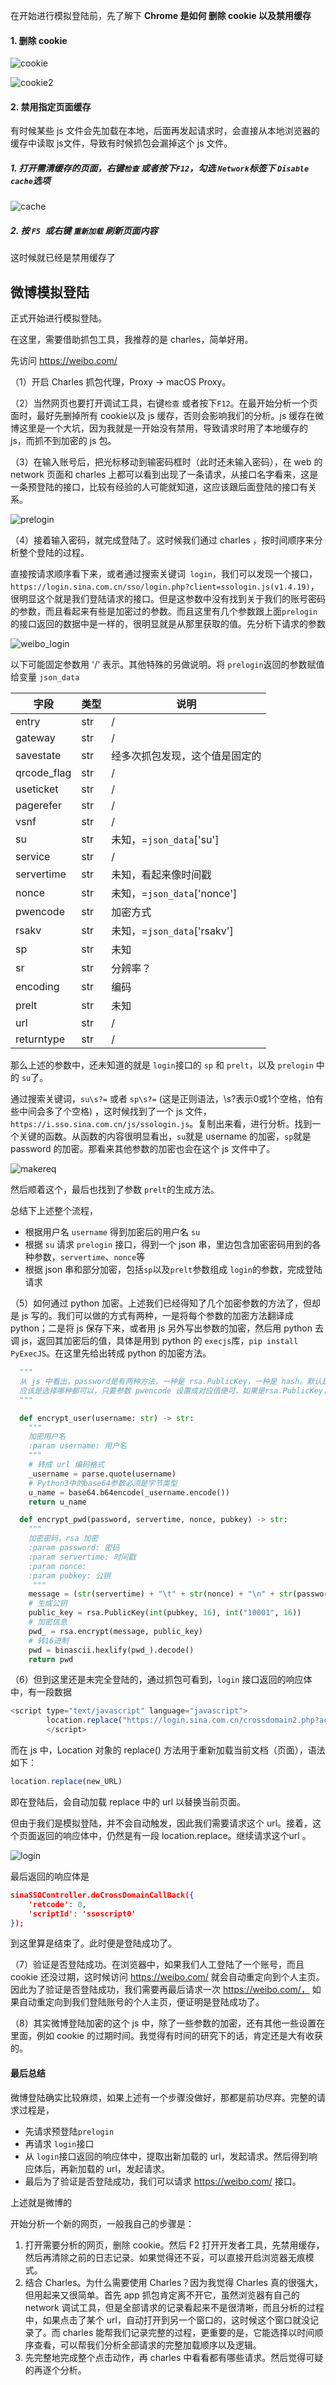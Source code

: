 在开始进行模拟登陆前，先了解下 **Chrome 是如何 删除 cookie 以及禁用缓存**

#### 1. 删除 cookie

![cookie](https://img-1257127044.cos.ap-guangzhou.myqcloud.com/imgs/weibo/Snipaste_2020-03-21_22-22-31.png)



![cookie2](https://img-1257127044.cos.ap-guangzhou.myqcloud.com/imgs/weibo/Snipaste_2020-03-21_22-23-11.png)

#### 2. 禁用指定页面缓存

有时候某些 js 文件会先加载在本地，后面再发起请求时，会直接从本地浏览器的缓存中读取 js文件，导致有时候抓包会漏掉这个 js 文件。

##### 1. 打开需清缓存的页面，右键`检查` 或者按下`F12`，勾选 `Network`标签下 `Disable cache`选项

![cache](https://img-1257127044.cos.ap-guangzhou.myqcloud.com/imgs/weibo/cache.png)



##### 2. 按 `F5 `或右键 `重新加载` 刷新页面内容

这时候就已经是禁用缓存了



## 微博模拟登陆

正式开始进行模拟登陆。

在这里，需要借助抓包工具，我推荐的是 charles，简单好用。

先访问 https://weibo.com/

（1）开启 Charles 抓包代理，Proxy -> macOS Proxy。

（2）当然网页也要打开调试工具，右键`检查` 或者按下`F12`。在最开始分析一个页面时，最好先删掉所有 cookie以及 js 缓存，否则会影响我们的分析。js 缓存在微博这里是一个大坑，因为我就是一开始没有禁用，导致请求时用了本地缓存的 js，而抓不到加密的 js 包。

（3）在输入账号后，把光标移动到输密码框时（此时还未输入密码），在 web 的 network 页面和 charles 上都可以看到出现了一条请求，从接口名字看来，这是一条预登陆的接口，比较有经验的人可能就知道，这应该跟后面登陆的接口有关系。

![prelogin](https://img-1257127044.cos.ap-guangzhou.myqcloud.com/imgs/weibo/prelogin.png)

（4）接着输入密码，就完成登陆了。这时候我们通过 charles ，按时间顺序来分析整个登陆的过程。

直接按请求顺序看下来，或者通过搜索关键词` login`，我们可以发现一个接口，`https://login.sina.com.cn/sso/login.php?client=ssologin.js(v1.4.19)`，很明显这个就是我们登陆请求的接口。但是这参数中没有找到关于我们的账号密码的参数，而且看起来有些是加密过的参数。而且这里有几个参数跟上面`prelogin`的接口返回的数据中是一样的，很明显就是从那里获取的值。先分析下请求的参数

![weibo_login](https://img-1257127044.cos.ap-guangzhou.myqcloud.com/imgs/weibo/login.png)

以下可能固定参数用 '/' 表示。其他特殊的另做说明。将 `prelogin`返回的参数赋值给变量 `json_data`

| 字段        | 类型 | 说明                           |
| ----------- | ---- | ------------------------------ |
| entry       | str  | /                              |
| gateway     | str  | /                              |
| savestate   | str  | 经多次抓包发现，这个值是固定的 |
| qrcode_flag | str  | /                              |
| useticket   | str  | /                              |
| pagerefer   | str  | /                              |
| vsnf        | str  | /                              |
| su          | str  | 未知，=`json_data`['su']       |
| service     | str  | /                              |
| servertime  | str  | 未知，看起来像时间戳           |
| nonce       | str  | 未知，=`json_data`['nonce']    |
| pwencode    | str  | 加密方式                       |
| rsakv       | str  | 未知，=`json_data`['rsakv']    |
| sp          | str  | 未知                           |
| sr          | str  | 分辨率？                       |
| encoding    | str  | 编码                           |
| prelt       | str  | 未知                           |
| url         | str  | /                              |
| returntype  | str  | /                              |

那么上述的参数中，还未知道的就是 `login`接口的 `sp` 和 `prelt`，以及 `prelogin` 中的 `su`了。

通过搜索关键词，`su\s?=` 或者 `sp\s?=` (这是正则语法，\s?表示0或1个空格，怕有些中间会多了个空格) ，这时候找到了一个 js 文件，`https://i.sso.sina.com.cn/js/ssologin.js`。复制出来看，进行分析。找到一个关键的函数。从函数的内容很明显看出，`su`就是 username 的加密，`sp`就是 password 的加密。那看来其他参数的加密也会在这个 js 文件中了。

![makereq](https://img-1257127044.cos.ap-guangzhou.myqcloud.com/imgs/weibo/makereq.png)

然后顺着这个，最后也找到了参数 `prelt`的生成方法。

总结下上述整个流程，

- 根据用户名 `username` 得到加密后的用户名 `su`
- 根据 `su` 请求 `prelogin` 接口，得到一个 json 串，里边包含加密密码用到的各种参数，`servertime`、`nonce`等
- 根据 json 串和部分加密，包括`sp`以及`prelt`参数组成 `login`的参数，完成登陆请求

（5）如何通过 python 加密。上述我们已经得知了几个加密参数的方法了，但却是 js 写的。我们可以做的方式有两种，一是将每个参数的加密方法翻译成 python；二是将 js 保存下来，或者用 js 另外写出参数的加密，然后用 python 去调 js，返回其加密后的值，具体是用到 python 的 `execjs`库，`pip install PyExecJS`。在这里先给出转成 python 的加密方法。

```python
  """
  从 js 中看出，password是有两种方法，一种是 rsa.PublicKey，一种是 hash。默认是选择前者
  应该是选择哪种都可以，只要参数 pwencode 设置成对应值便可，如果是rsa.PublicKey，pwencode="rsa2"，后者则是pwencode = "wsse"，在这里我只试了第一种，第二种没成功，不知道什么原因，后面有时间再看看
  """

  def encrypt_user(username: str) -> str:
    """
    加密用户名
    :param username: 用户名
    """
    # 转成 url 编码格式
    _username = parse.quote(username)
    # Python3中的base64参数必须是字节类型
    u_name = base64.b64encode(_username.encode())
    return u_name

  def encrypt_pwd(password, servertime, nonce, pubkey) -> str:
    """
    加密密码，rsa 加密
    :param password: 密码
    :param servertime: 时间戳
    :param nonce:
    :param pubkey: 公钥
     """
    message = (str(servertime) + "\t" + str(nonce) + "\n" + str(password)).encode("utf-8")
    # 生成公钥
    public_key = rsa.PublicKey(int(pubkey, 16), int("10001", 16))
    # 加密信息
    pwd_ = rsa.encrypt(message, public_key)
    # 转16进制
    pwd = binascii.hexlify(pwd_).decode()
    return pwd
```

（6）但到这里还是未完全登陆的，通过抓包可看到，`login` 接口返回的响应体中，有一段数据

```js
<script type="text/javascript" language="javascript">
		location.replace("https://login.sina.com.cn/crossdomain2.php?action=login&entry=weibo&r=https%3A%2F%2Fpassport.weibo.com%2Fwbsso%2Flogin%3Fssosavestate%3D1616337031%26url%3Dhttps%253A%252F%252Fweibo.com%252Fajaxlogin.php%253Fframelogin%253D1%2526callback%253Dparent.sinaSSOController.feedBackUrlCallBack%2526sudaref%253Dweibo.com%26display%3D0%26ticket%3DST-NjEzNTI5NTk3MA%3D%3D-1584801031-gz-2D4D97C9BDDC99490C4F0C3DA9C586C0-1%26retcode%3D0&login_time=1584801030&sign=01227d23219dacc0&sr=1920%2A1080");
		</script>
```

而在 js 中，Location 对象的 replace() 方法用于重新加载当前文档（页面），语法如下：

```js
location.replace(new_URL)
```

即在登陆后，会自动加载 replace 中的 url 以替换当前页面。

但由于我们是模拟登陆，并不会自动触发，因此我们需要请求这个 url。接着，这个页面返回的响应体中，仍然是有一段 location.replace。继续请求这个url 。

![login](https://img-1257127044.cos.ap-guangzhou.myqcloud.com/imgs/weibo/login1.png)

最后返回的响应体是

```json
sinaSSOController.doCrossDomainCallBack({
	'retcode': 0,
	'scriptId': 'ssoscript0'
});
```

到这里算是结束了。此时便是登陆成功了。

（7）验证是否登陆成功。在浏览器中，如果我们人工登陆了一个账号，而且 cookie 还没过期，这时候访问 https://weibo.com/ 就会自动重定向到个人主页。因此为了验证是否登陆成功，我们需要再最后请求一次 https://weibo.com/， 如果自动重定向到我们登陆账号的个人主页，便证明是登陆成功了。

（8）其实微博登陆加密的这个 js 中，除了一些参数的加密，还有其他一些设置在里面，例如 cookie 的过期时间。我觉得有时间的研究下的话，肯定还是大有收获的。



#### 最后总结

微博登陆确实比较麻烦，如果上述有一个步骤没做好，那都是前功尽弃。完整的请求过程是，

- 先请求预登陆`prelogin`
- 再请求 `login`接口
- 从 `login`接口返回的响应体中，提取出新加载的 url，发起请求。然后得到响应体后，再新加载的 url，发起请求。
- 最后为了验证是否登陆成功，我们可以请求 https://weibo.com/ 接口。

上述就是微博的

开始分析一个新的网页，一般我自己的步骤是：

1. 打开需要分析的网页，删除 cookie。然后 F2 打开开发者工具，先禁用缓存，然后再清除之前的日志记录。如果觉得还不妥，可以直接开启浏览器无痕模式。
2. 结合 Charles。为什么需要使用 Charles？因为我觉得 Charles 真的很强大，但用起来又很简单。首先 app 抓包肯定离不开它，虽然浏览器有自己的 network 调试工具，但是全部请求的记录看起来不是很清晰，而且分析的过程中，如果点击了某个 url，自动打开到另一个窗口的，这时候这个窗口就没记录了。而 charles 能帮我们记录完整的过程，更重要的是，它能选择以时间顺序查看，可以帮我们分析全部请求的完整加载顺序以及逻辑。
3. 先完整地完成整个点击动作，再 charles 中看看都有哪些请求。然后觉得可疑的再逐个分析。